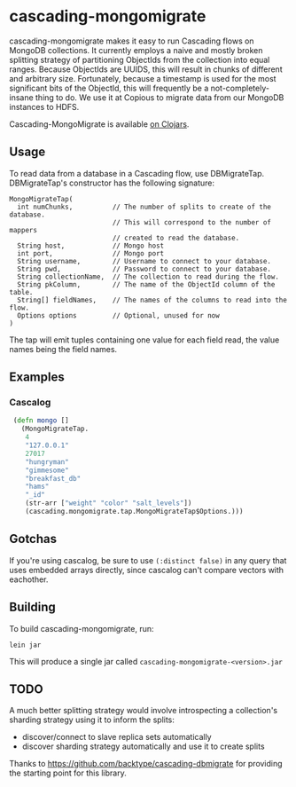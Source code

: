 cascading-mongomigrate
===================

cascading-mongomigrate makes it easy to run Cascading flows on MongoDB
collections. It currently employs a naive and mostly broken splitting
strategy of partitioning ObjectIds from the collection into equal
ranges. Because ObjectIds are UUIDS, this will result in chunks of
different and arbitrary size. Fortunately, because a timestamp is used
for the most significant bits of the ObjectId, this will frequently be
a not-completely-insane thing to do. We use it at Copious to migrate data
from our MongoDB instances to HDFS.

Cascading-MongoMigrate is available [on Clojars](http://clojars.org/cascading-mongomigrate).

Usage
-----

To read data from a database in a Cascading flow, use DBMigrateTap.
DBMigrateTap's constructor has the following signature:

    MongoMigrateTap(
      int numChunks,          // The number of splits to create of the database.
                              // This will correspond to the number of mappers
                              // created to read the database.
      String host,            // Mongo host
      int port,               // Mongo port
      String username,        // Username to connect to your database.
      String pwd,             // Password to connect to your database.
      String collectionName,  // The collection to read during the flow.
      String pkColumn,        // The name of the ObjectId column of the table.
      String[] fieldNames,    // The names of the columns to read into the flow.
      Options options         // Optional, unused for now
    )

The tap will emit tuples containing one value for each field read, the value
names being the field names.

Examples
--------

### Cascalog

```clojure
 (defn mongo []
   (MongoMigrateTap.
    4
    "127.0.0.1"
    27017
    "hungryman"
    "gimmesome"
    "breakfast_db"
    "hams"
    "_id"
    (str-arr ["weight" "color" "salt_levels"])
    (cascading.mongomigrate.tap.MongoMigrateTap$Options.)))

```

Gotchas
-------

If you're using cascalog, be sure to use `(:distinct false)` in any query that uses
embedded arrays directly, since cascalog can't compare vectors with eachother.


Building
--------

To build cascading-mongomigrate, run:

    lein jar

This will produce a single jar called `cascading-mongomigrate-<version>.jar`


TODO
----

A much better splitting strategy would involve introspecting a collection's
sharding strategy using it to inform the splits:

- discover/connect to slave replica sets automatically
- discover sharding strategy automatically and use it to create splits



Thanks to https://github.com/backtype/cascading-dbmigrate for providing the starting point for this library.

